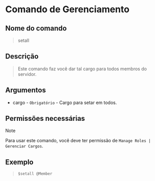 # Comando de Gerenciamento

## Nome do comando
> setall

## Descrição
> Este comando faz você dar tal cargo para todos membros do servidor.

## Argumentos
- cargo - `Obrigatório` - Cargo para setar em todos.

## Permissões necessárias
> [!NOTE]
> Para usar este comando, você deve ter permissão de `Manage Roles | Gerenciar Cargos`.

## Exemplo
> `$setall @Member`